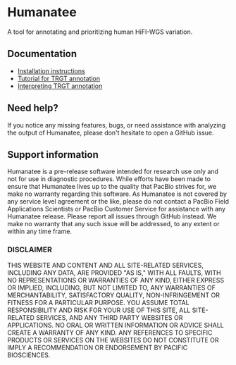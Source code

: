 # Humanatee

A tool for annotating and prioritizing human HiFI-WGS variation.

## Documentation

* [Installation instructions](docs/install.md)
* [Tutorial for TRGT annotation](docs/trgt_tutorial.md)
* [Interpreting TRGT annotation](docs/trgt_interpretation.md)

## Need help?

If you notice any missing features, bugs, or need assistance with analyzing the output of Humanatee,
please don't hesitate to open a GitHub issue.

## Support information

Humanatee is a pre-release software intended for research use only and not for use in diagnostic procedures. While efforts have been made to ensure that Humanatee lives up to the quality that PacBio strives for, we make no warranty regarding this software.
As Humanatee is not covered by any service level agreement or the like, please do not contact a PacBio Field Applications Scientists or PacBio Customer Service for assistance with any Humanatee release. Please report all issues through GitHub instead. We make no warranty that any such issue will be addressed, to any extent or within any time frame.

### DISCLAIMER

THIS WEBSITE AND CONTENT AND ALL SITE-RELATED SERVICES, INCLUDING ANY DATA, ARE PROVIDED "AS IS," WITH ALL FAULTS, WITH NO REPRESENTATIONS OR WARRANTIES OF ANY KIND, EITHER EXPRESS OR IMPLIED, INCLUDING, BUT NOT LIMITED TO, ANY WARRANTIES OF MERCHANTABILITY, SATISFACTORY QUALITY, NON-INFRINGEMENT OR FITNESS FOR A PARTICULAR PURPOSE. YOU ASSUME TOTAL RESPONSIBILITY AND RISK FOR YOUR USE OF THIS SITE, ALL SITE-RELATED SERVICES, AND ANY THIRD PARTY WEBSITES OR APPLICATIONS. NO ORAL OR WRITTEN INFORMATION OR ADVICE SHALL CREATE A WARRANTY OF ANY KIND. ANY REFERENCES TO SPECIFIC PRODUCTS OR SERVICES ON THE WEBSITES DO NOT CONSTITUTE OR IMPLY A RECOMMENDATION OR ENDORSEMENT BY PACIFIC BIOSCIENCES.
